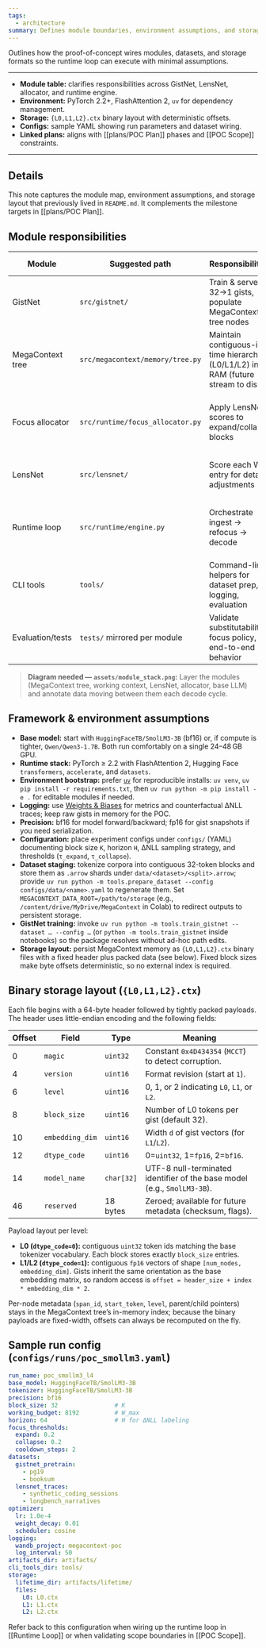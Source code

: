 ```yaml
---
tags:
  - architecture
summary: Defines module boundaries, environment assumptions, and storage formats for the proof-of-concept.
---
```


Outlines how the proof-of-concept wires modules, datasets, and storage formats so the runtime loop can execute with minimal assumptions.

---

- **Module table:** clarifies responsibilities across GistNet, LensNet, allocator, and runtime engine.
- **Environment:** PyTorch 2.2+, FlashAttention 2, `uv` for dependency management.
- **Storage:** `{L0,L1,L2}.ctx` binary layout with deterministic offsets.
- **Configs:** sample YAML showing run parameters and dataset wiring.
- **Linked plans:** aligns with [[plans/POC Plan]] phases and [[POC Scope]] constraints.

---
## Details

This note captures the module map, environment assumptions, and storage layout that previously lived in `README.md`. It complements the milestone targets in [[plans/POC Plan]].

## Module responsibilities

| Module | Suggested path | Responsibilities | Key inputs/outputs |
|--------|----------------|------------------|--------------------|
| GistNet | `src/gistnet/` | Train & serve 32→1 gists, populate MegaContext tree nodes | Input: token embeddings; Output: gist vectors + metrics |
| MegaContext tree | `src/megacontext/memory/tree.py` | Maintain contiguous-in-time hierarchy (L0/L1/L2) in RAM (future stream to disk) | Input: gists/tokens; Output: node handles, metadata |
| Focus allocator | `src/runtime/focus_allocator.py` | Apply LensNet scores to expand/collapse blocks | Input: working-context entries, scores; Output: refreshed WC |
| LensNet | `src/lensnet/` | Score each WC entry for detail adjustments | Input: WC entries + tail gists; Output: focus scores |
| Runtime loop | `src/runtime/engine.py` | Orchestrate ingest → refocus → decode | Input: streaming tokens; Output: next-token logits, telemetry |
| CLI tools | `tools/` | Command-line helpers for dataset prep, logging, evaluation | Input: CLI args/config; Output: reports, artifacts |
| Evaluation/tests | `tests/` mirrored per module | Validate substitutability, focus policy, end-to-end behavior | Input: synthetic + real traces |

> **Diagram needed — `assets/module_stack.png`:** Layer the modules (MegaContext tree, working context, LensNet, allocator, base LLM) and annotate data moving between them each decode cycle.

## Framework & environment assumptions

- **Base model:** start with `HuggingFaceTB/SmolLM3-3B` (bf16) or, if compute is tighter, `Qwen/Qwen3-1.7B`. Both run comfortably on a single 24–48 GB GPU.
- **Runtime stack:** PyTorch ≥ 2.2 with FlashAttention 2, Hugging Face `transformers`, `accelerate`, and `datasets`.
- **Environment bootstrap:** prefer [`uv`](https://github.com/astral-sh/uv) for reproducible installs: `uv venv`, `uv pip install -r requirements.txt`, then `uv run python -m pip install -e .` for editable modules if needed.
- **Logging:** use [Weights & Biases](https://wandb.ai) for metrics and counterfactual ΔNLL traces; keep raw gists in memory for the POC.
- **Precision:** bf16 for model forward/backward; fp16 for gist snapshots if you need serialization.
- **Configuration:** place experiment configs under `configs/` (YAML) documenting block size `K`, horizon `H`, ΔNLL sampling strategy, and thresholds (`τ_expand`, `τ_collapse`).
- **Dataset staging:** tokenize corpora into contiguous 32-token blocks and store them as `.arrow` shards under `data/<dataset>/<split>.arrow`; provide `uv run python -m tools.prepare_dataset --config configs/data/<name>.yaml` to regenerate them. Set `MEGACONTEXT_DATA_ROOT=/path/to/storage` (e.g., `/content/drive/MyDrive/MegaContext` in Colab) to redirect outputs to persistent storage.
- **GistNet training:** invoke `uv run python -m tools.train_gistnet --dataset … --config …` (or `python -m tools.train_gistnet` inside notebooks) so the package resolves without ad-hoc path edits.
- **Storage layout:** persist MegaContext memory as `{L0,L1,L2}.ctx` binary files with a fixed header plus packed data (see below). Fixed block sizes make byte offsets deterministic, so no external index is required.

## Binary storage layout (`{L0,L1,L2}.ctx`)

Each file begins with a 64-byte header followed by tightly packed payloads. The header uses little-endian encoding and the following fields:

| Offset | Field | Type | Meaning |
|--------|-------|------|---------|
| 0 | `magic` | `uint32` | Constant `0x4D434354` (`MCCT`) to detect corruption. |
| 4 | `version` | `uint16` | Format revision (start at `1`). |
| 6 | `level` | `uint16` | 0, 1, or 2 indicating `L0`, `L1`, or `L2`. |
| 8 | `block_size` | `uint16` | Number of L0 tokens per gist (default 32). |
| 10 | `embedding_dim` | `uint16` | Width `d` of gist vectors (for `L1`/`L2`). |
| 12 | `dtype_code` | `uint16` | 0=`uint32`, 1=`fp16`, 2=`bf16`. |
| 14 | `model_name` | `char[32]` | UTF-8 null-terminated identifier of the base model (e.g., `SmolLM3-3B`). |
| 46 | `reserved` | 18 bytes | Zeroed; available for future metadata (checksum, flags). |

Payload layout per level:
- **L0 (`dtype_code=0`):** contiguous `uint32` token ids matching the base tokenizer vocabulary. Each block stores exactly `block_size` entries.
- **L1/L2 (`dtype_code=1`):** contiguous `fp16` vectors of shape `[num_nodes, embedding_dim]`. Gists inherit the same orientation as the base embedding matrix, so random access is `offset = header_size + index * embedding_dim * 2`.

Per-node metadata (`span_id`, `start_token`, `level`, parent/child pointers) stays in the MegaContext tree’s in-memory index; because the binary payloads are fixed-width, offsets can always be recomputed on the fly.

## Sample run config (`configs/runs/poc_smollm3.yaml`)

```yaml
run_name: poc_smollm3_l4
base_model: HuggingFaceTB/SmolLM3-3B
tokenizer: HuggingFaceTB/SmolLM3-3B
precision: bf16
block_size: 32                # K
working_budget: 8192          # W_max
horizon: 64                   # H for ΔNLL labeling
focus_thresholds:
  expand: 0.2
  collapse: 0.2
  cooldown_steps: 2
datasets:
  gistnet_pretrain:
    - pg19
    - booksum
  lensnet_traces:
    - synthetic_coding_sessions
    - longbench_narratives
optimizer:
  lr: 1.0e-4
  weight_decay: 0.01
  scheduler: cosine
logging:
  wandb_project: megacontext-poc
  log_interval: 50
artifacts_dir: artifacts/
cli_tools_dir: tools/
storage:
  lifetime_dir: artifacts/lifetime/
  files:
    L0: L0.ctx
    L1: L1.ctx
    L2: L2.ctx
```

Refer back to this configuration when wiring up the runtime loop in [[Runtime Loop]] or when validating scope boundaries in [[POC Scope]].

